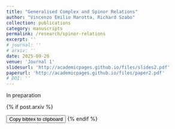 ```yaml
---
title: "Generalised Complex and Spinor Relations"
author: "Vincenzo Emilio Marotta, Richard Szabo"
collection: publications
category: manuscripts
permalink: /research/spinor-relations
excerpt: ''
# journal: ''
# arxiv: ''
date: 2025-09-20
venue: 'Journal 1'
slidesurl: 'http://academicpages.github.io/files/slides2.pdf'
paperurl: 'http://academicpages.github.io/files/paper2.pdf'
# DOI: ''
---
```


In preparation

{% if post.arxiv %}
<!-- Copy bibtex citation -->
<button onclick="navigator.clipboard.writeText('@article{de2025courant,
  title={Courant Algebroid Relations, T-Dualities and Generalised Ricci Flow},
  author={De Fraja, Thomas C and Marotta, Vincenzo Emilio and Szabo, Richard J},
  journal={arXiv preprint arXiv:2502.02318},
  year={2025}
}
'); this.innerText='Copied!'; setTimeout(()=>this.innerText='Copy citation to clipboard',1500);">
  Copy bibtex to clipboard
</button>
{% endif %}
